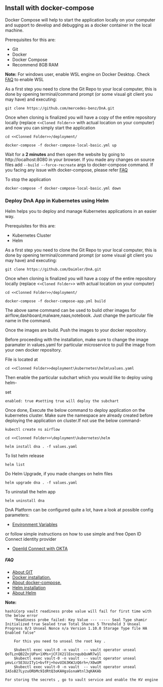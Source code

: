 ## **Install with docker-compose**

Docker Compose will help to start the application locally on your computer and support to develop and debugging as a docker container in the local machine.

Prerequisites for this are:

* Git
* Docker
* Docker Compose
* Recommend 8GB RAM

**Note:** For windows user, enable WSL engine on Docker Desktop. Check [FAQ](./FAQ.md) to enable WSL

As a first step you need to clone the Git Repo to your local computer, this is done by opening terminal/command prompt (or some visual git client you may have) and executing:

```
git clone https://github.com/mercedes-benz/DnA.git
```

Once when cloning is finalized you will have a copy of the entire repository locally (replace <`<Cloned Folder>`> with actual location on your computer) and now you can simply start the application

```
cd <<Clonned Folder>>/deployment/

docker-compose -f docker-compose-local-basic.yml up
```

Wait for a **2 minutes** and then open the website by going to http://localhost:8080 in your browser. If you made any changes on source files add `--build --force-recreate` args to docker-compose command. If you facing any issue with docker-compose, please refer [FAQ](./FAQ.md)

To stop the application

```
docker-compose -f docker-compose-local-basic.yml down
```

### **Deploy DnA App in Kubernetes using Helm**

Helm helps you to deploy and manage Kubernetes applications in an easier way.

Prerequisites for this are:

* Kubernetes Cluster
* Helm

As a first step you need to clone the Git Repo to your local computer, this is done by opening terminal/command prompt (or some visual git client you may have) and executing:

```
git clone https://github.com/Daimler/DnA.git
```

Once when cloning is finalized you will have a copy of the entire repository locally (replace <`<Cloned Folder>`> with actual location on your computer)

```
cd <<Clonned Folder>>/deployment/

docker-compose -f docker-compose-app.yml build
```

The above same command can be used to build other images  for airflow,dashboard,malware,naas,notebook. Just change the particular file name in the command.

Once the images are build. Push the images to your docker repository.

Before proceeding with the installation, make sure to change the image paramater in values.yaml for particular microservice to pull the image from your own docker repository.

File is located at

```
cd <<Clonned Folder>>deployment\kubernetes\helm\values.yaml
```

Then enable the particular subchart which you would like to deploy using helm-

set

```
enabled: true #setting true will deploy the subchart
```

Once done, Execute the below command to deploy application on the kubernetes cluster. Make sure the namespace are already created before deploying the application on cluster.If not use the below command-

```
kubectl create ns airflow
```

```
cd <<Clonned Folder>>\deployment\kubernetes\helm

helm install dna . -f values.yaml
```

To list helm release

```
helm list
```

Do Helm Upgrade, if you made changes on helm files

```
helm upgrade dna . -f values.yaml
```

To uninstall the helm app

```
helm uninstall dna
```

DnA Platform can be configured quite a lot, have a look at possible config parameters:

* [Environment Variables](./APP-ENV-CONFIG.md)

or follow simple instructions on how to use simple and free Open ID Connect identity provider

* [OpenId Connect with OKTA](./OPENID-CONNECT.md)

##### FAQ

* [About GIT](https://git-scm.com/doc)
* [Docker installation.](https://docs.docker.com/get-docker/)
* [About docker-compose.](https://docs.docker.com/compose/)
* [Helm installation](https://helm.sh/docs/intro/install/)
* [About Helm](https://helm.sh/docs/)


**Note:**

    hashiCorp vault readiness probe value will fail for first time with the below error 
        "Readiness probe failed: Key Value --- ----- Seal Type shamir Initialized true Sealed true Total Shares 5 Threshold 3 Unseal Progress 0/3 Unseal Nonce n/a Version 1.10.0 Storage Type file HA Enabled false"

        For this you need to unseal the root key .

        $kubectl exec vault-0 -n vault  -- vault operator unseal QoTLznQB2ZnjUPa+1XMs+jCFJX21lEocnqubQuWR7w1l
        $kubectl exec vault-0 -n vault  -- vault operator unseal pmvLcr5E3UzITy1+bvfFj+hovUI63KWJzQ6rh+/X0wUM
        $kubectl exec vault-0 -n vault  -- vault operator unseal IA5sB27LyzuORbMc9IdRtQ3oKAHgsGsnaWtnl3qKAKAb

    For storing the secrets , go to vault service and enable the KV engine 

